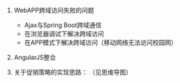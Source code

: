 1. WebAPP跨域访问失败的问题
    - Ajax与Spring Boot跨域通信
    - 在浏览器调试下解决跨域访问
    - 在APP模式下解决跨域访问（移动网络无法访问校园网）
2. AngularJS整合

3. 关于促销策略的实现思路：  （见思维导图）
    <!-- - 商品促销主要有以下几种手段：
        1. 直接折扣 -->